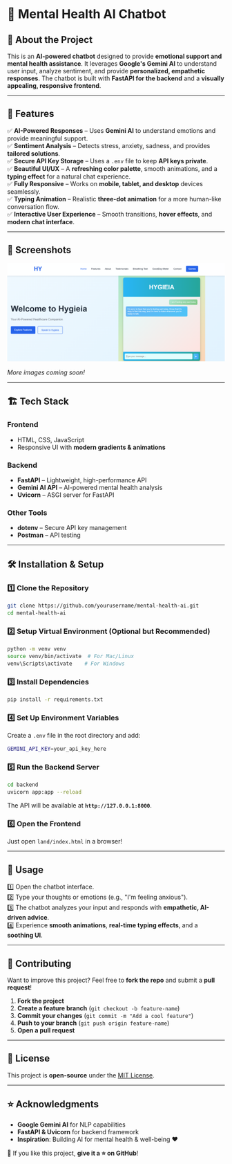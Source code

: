 # 🌿 Mental Health AI Chatbot

## 🧠 About the Project

This is an **AI-powered chatbot** designed to provide **emotional support and mental health assistance**. It leverages **Google's Gemini AI** to understand user input, analyze sentiment, and provide **personalized, empathetic responses**. The chatbot is built with **FastAPI for the backend** and a **visually appealing, responsive frontend**.

---

## 🚀 Features

✅ **AI-Powered Responses** – Uses **Gemini AI** to understand emotions and provide meaningful support.  
✅ **Sentiment Analysis** – Detects stress, anxiety, sadness, and provides **tailored solutions**.  
✅ **Secure API Key Storage** – Uses a `.env` file to keep **API keys private**.  
✅ **Beautiful UI/UX** – A **refreshing color palette**, smooth animations, and a **typing effect** for a natural chat experience.  
✅ **Fully Responsive** – Works on **mobile, tablet, and desktop** devices seamlessly.  
✅ **Typing Animation** – Realistic **three-dot animation** for a more human-like conversation flow.  
✅ **Interactive User Experience** – Smooth transitions, **hover effects**, and **modern chat interface**.  

---

## 📸 Screenshots

![Chatbot UI](kk.png)

*More images coming soon!*

---

## 🏗️ Tech Stack

### **Frontend**
- HTML, CSS, JavaScript
- Responsive UI with **modern gradients & animations**

### **Backend**
- **FastAPI** – Lightweight, high-performance API
- **Gemini AI API** – AI-powered mental health analysis
- **Uvicorn** – ASGI server for FastAPI

### **Other Tools**
- **dotenv** – Secure API key management
- **Postman** – API testing

---

## 🛠️ Installation & Setup

### **1️⃣ Clone the Repository**
```sh
git clone https://github.com/yourusername/mental-health-ai.git
cd mental-health-ai
```

### **2️⃣ Setup Virtual Environment (Optional but Recommended)**
```sh
python -m venv venv
source venv/bin/activate  # For Mac/Linux
venv\Scripts\activate    # For Windows
```

### **3️⃣ Install Dependencies**
```sh
pip install -r requirements.txt
```

### **4️⃣ Set Up Environment Variables**
Create a `.env` file in the root directory and add:
```sh
GEMINI_API_KEY=your_api_key_here
```

### **5️⃣ Run the Backend Server**
```sh
cd backend
uvicorn app:app --reload
```
The API will be available at **`http://127.0.0.1:8000`**.

### **6️⃣ Open the Frontend**
Just open `land/index.html` in a browser!

---

## 🎯 Usage
1️⃣ Open the chatbot interface.  
2️⃣ Type your thoughts or emotions (e.g., "I'm feeling anxious").  
3️⃣ The chatbot analyzes your input and responds with **empathetic, AI-driven advice**.  
4️⃣ Experience **smooth animations**, **real-time typing effects**, and a **soothing UI**.  

---

## 🤝 Contributing
Want to improve this project? Feel free to **fork the repo** and submit a **pull request**!

1. **Fork the project**
2. **Create a feature branch** (`git checkout -b feature-name`)
3. **Commit your changes** (`git commit -m "Add a cool feature"`)
4. **Push to your branch** (`git push origin feature-name`)
5. **Open a pull request**

---

## 📜 License
This project is **open-source** under the [MIT License](LICENSE).

---

## ⭐ Acknowledgments
- **Google Gemini AI** for NLP capabilities
- **FastAPI & Uvicorn** for backend framework
- **Inspiration**: Building AI for mental health & well-being ❤️

🙌 If you like this project, **give it a ⭐ on GitHub**!
